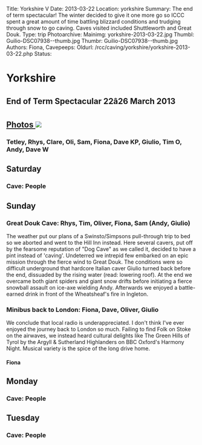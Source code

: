 Title: Yorkshire V
Date: 2013-03-22
Location: yorkshire
Summary: The end of term spectacular! The winter decided to give it one more go so ICCC spent a great amount of time battling blizzard conditions and trudging through snow to go caving. Caves visited included Shuttleworth and Great Douk.
Type: trip
Photoarchive:
Mainimg: yorkshire-2013-03-22.jpg
Thumbl: Guilio-DSC07938--thumb.jpg
Thumbr: Guilio-DSC07938--thumb.jpg
Authors: Fiona, 
Cavepeeps:
Oldurl: /rcc/caving/yorkshire/yorkshire-2013-03-22.php
Status:

#  Yorkshire 

##  End of Term Spectacular 22â26 March 2013 

##  [ Photos ](/caving/photo_archive/trips/2013-03-22%20-%20yorkshire/) [ ![](yorkshire-2013-03-22.jpg) ](/caving/photo_archive/trips/2013-03-22%20-%20yorkshire/)

###  Tetley, Rhys, Clare, Oli, Sam, Fiona, Dave KP, Giulio, Tim O, Andy, Dave W 

##  Saturday 

###  Cave: People 

##  Sunday 

###  Great Douk Cave: Rhys, Tim, Oliver, Fiona, Sam (Andy, Giulio) 

The weather put our plans of a Swinsto/Simpsons pull-through trip to bed so we aborted and went to the Hill Inn instead. Here several cavers, put off by the fearsome reputation of "Dog Cave" as we called it, decided to have a pint instead of 'caving'. Undeterred we intrepid few embarked on an epic mission through the fierce wind to Great Douk. The conditions were so difficult underground that hardcore Italian caver Giulio turned back before the end, dissuaded by the rising water (read: lowering roof). At the end we overcame both giant spiders and giant snow drifts before initiating a fierce snowball assault on ice-axe wielding Andy. Afterwards we enjoyed a battle-earned drink in front of the Wheatsheaf's fire in Ingleton. 

###  Minibus back to London: Fiona, Dave, Oliver, Giulio 

We conclude that local radio is underappreciated. I don't think I've ever enjoyed the journey back to London so much. Failing to find Folk on Stoke on the airwaves, we instead heard cultural delights like The Green Hills of Tyrol by the Argyll &amp; Sutherland Highlanders on BBC Oxford's Harmony Night. Musical variety is the spice of the long drive home. 

####  Fiona 

##  Monday 

###  Cave: People 

##  Tuesday 

###  Cave: People 
